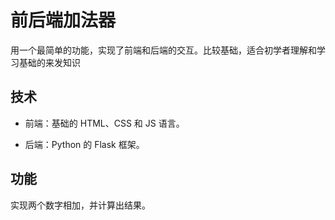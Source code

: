 # 前后端加法器

用一个最简单的功能，实现了前端和后端的交互。比较基础，适合初学者理解和学习基础的来发知识

## 技术

- 前端：基础的 HTML、CSS 和 JS 语言。

- 后端：Python 的 Flask 框架。

## 功能

实现两个数字相加，并计算出结果。
